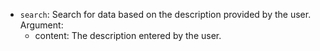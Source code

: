 * `search`: Search for data based on the description provided by the user.
  Argument:
    * content: The description entered by the user.

